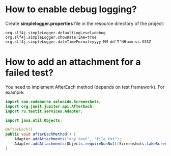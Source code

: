# How to enable debug logging?
Create **simplelogger.properties** file in the resource directory of the project:
```text
org.slf4j.simpleLogger.defaultLogLevel=debug
org.slf4j.simpleLogger.showDateTime=true
org.slf4j.simpleLogger.dateTimeFormat=yyyy-MM-dd'T'HH:mm:ss.SSSZ
```

# How to add an attachment for a failed test?
You need to implement AfterEach method (depends on test framework).
For example:

```java
import com.codeborne.selenide.Screenshots;
import org.junit.jupiter.api.AfterEach;
import ru.testit.services.Adapter;

import java.util.Objects;

@AfterEach()
public void afterEachMethod() {
    Adapter.addAttachments("any text", "file.txt");
    Adapter.addAttachments(Objects.requireNonNull(Screenshots.takeScreenShotAsFile()).getPath());
}
```
